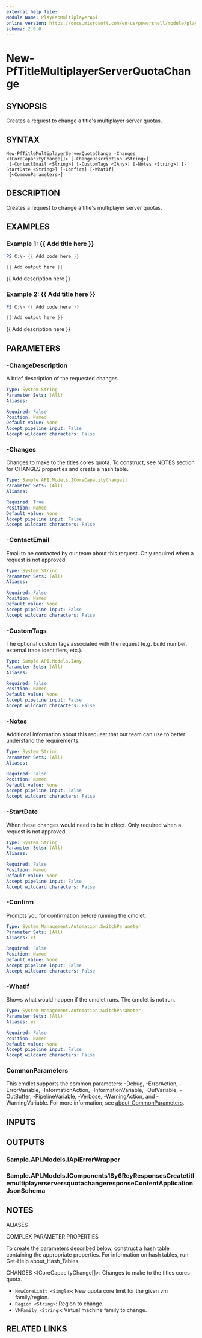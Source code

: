 ```yaml
---
external help file:
Module Name: PlayFabMultiplayerApi
online version: https://docs.microsoft.com/en-us/powershell/module/playfabmultiplayerapi/new-pftitlemultiplayerserverquotachange
schema: 2.0.0
---
```


# New-PfTitleMultiplayerServerQuotaChange

## SYNOPSIS
Creates a request to change a title's multiplayer server quotas.

## SYNTAX

```
New-PfTitleMultiplayerServerQuotaChange -Changes <ICoreCapacityChange[]> [-ChangeDescription <String>]
 [-ContactEmail <String>] [-CustomTags <IAny>] [-Notes <String>] [-StartDate <String>] [-Confirm] [-WhatIf]
 [<CommonParameters>]
```

## DESCRIPTION
Creates a request to change a title's multiplayer server quotas.

## EXAMPLES

### Example 1: {{ Add title here }}
```powershell
PS C:\> {{ Add code here }}

{{ Add output here }}
```

{{ Add description here }}

### Example 2: {{ Add title here }}
```powershell
PS C:\> {{ Add code here }}

{{ Add output here }}
```

{{ Add description here }}

## PARAMETERS

### -ChangeDescription
A brief description of the requested changes.

```yaml
Type: System.String
Parameter Sets: (All)
Aliases:

Required: False
Position: Named
Default value: None
Accept pipeline input: False
Accept wildcard characters: False
```

### -Changes
Changes to make to the titles cores quota.
To construct, see NOTES section for CHANGES properties and create a hash table.

```yaml
Type: Sample.API.Models.ICoreCapacityChange[]
Parameter Sets: (All)
Aliases:

Required: True
Position: Named
Default value: None
Accept pipeline input: False
Accept wildcard characters: False
```

### -ContactEmail
Email to be contacted by our team about this request.
Only required when a request is not approved.

```yaml
Type: System.String
Parameter Sets: (All)
Aliases:

Required: False
Position: Named
Default value: None
Accept pipeline input: False
Accept wildcard characters: False
```

### -CustomTags
The optional custom tags associated with the request (e.g.
build number, external trace identifiers, etc.).

```yaml
Type: Sample.API.Models.IAny
Parameter Sets: (All)
Aliases:

Required: False
Position: Named
Default value: None
Accept pipeline input: False
Accept wildcard characters: False
```

### -Notes
Additional information about this request that our team can use to better understand the requirements.

```yaml
Type: System.String
Parameter Sets: (All)
Aliases:

Required: False
Position: Named
Default value: None
Accept pipeline input: False
Accept wildcard characters: False
```

### -StartDate
When these changes would need to be in effect.
Only required when a request is not approved.

```yaml
Type: System.String
Parameter Sets: (All)
Aliases:

Required: False
Position: Named
Default value: None
Accept pipeline input: False
Accept wildcard characters: False
```

### -Confirm
Prompts you for confirmation before running the cmdlet.

```yaml
Type: System.Management.Automation.SwitchParameter
Parameter Sets: (All)
Aliases: cf

Required: False
Position: Named
Default value: None
Accept pipeline input: False
Accept wildcard characters: False
```

### -WhatIf
Shows what would happen if the cmdlet runs.
The cmdlet is not run.

```yaml
Type: System.Management.Automation.SwitchParameter
Parameter Sets: (All)
Aliases: wi

Required: False
Position: Named
Default value: None
Accept pipeline input: False
Accept wildcard characters: False
```

### CommonParameters
This cmdlet supports the common parameters: -Debug, -ErrorAction, -ErrorVariable, -InformationAction, -InformationVariable, -OutVariable, -OutBuffer, -PipelineVariable, -Verbose, -WarningAction, and -WarningVariable. For more information, see [about_CommonParameters](http://go.microsoft.com/fwlink/?LinkID=113216).

## INPUTS

## OUTPUTS

### Sample.API.Models.IApiErrorWrapper

### Sample.API.Models.IComponents1Sy6ReyResponsesCreatetitlemultiplayerserversquotachangeresponseContentApplicationJsonSchema

## NOTES

ALIASES

COMPLEX PARAMETER PROPERTIES

To create the parameters described below, construct a hash table containing the appropriate properties. For information on hash tables, run Get-Help about_Hash_Tables.


CHANGES <ICoreCapacityChange[]>: Changes to make to the titles cores quota.
  - `NewCoreLimit <Single>`: New quota core limit for the given vm family/region.
  - `Region <String>`: Region to change.
  - `VMFamily <String>`: Virtual machine family to change.

## RELATED LINKS

